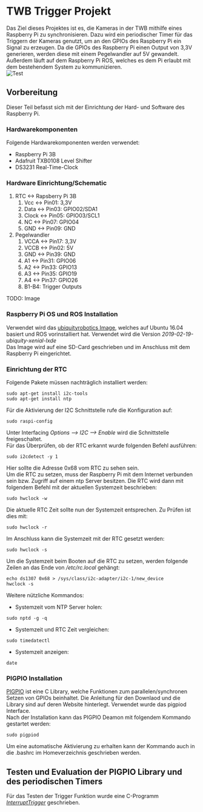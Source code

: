 # TWB Trigger Projekt

Das Ziel dieses Projektes ist es, die Kameras in der TWB mithilfe eines Raspberry Pi zu synchronisieren. 
Dazu wird ein periodischer Timer für das Triggern der Kameras genutzt, um an den GPIOs des Raspberry Pi ein Signal zu erzeugen.
Da die GPIOs des Raspberry Pi einen Output von 3,3V generieren, werden diese mit einem Pegelwandler auf 5V gewandelt.
Außerdem läuft auf dem Raspberry Pi ROS, welches es dem Pi erlaubt mit dem bestehendem System zu kommunizieren.<br />
![Test](https://github.com/kevinp1993/TWB_Trigger/blob/master/Images/TWB_Trigger_Projekt.png)

## Vorbereitung
Dieser Teil befasst sich mit der Einrichtung der Hard- und Software des Raspberry Pi.

### Hardwarekomponenten
Folgende Hardwarekomponenten werden verwendet:
* Raspberry Pi 3B
* Adafruit TXB0108 Level Shifter
* DS3231 Real-Time-Clock

### Hardware Einrichtung/Schematic
1. RTC <-> Rapsberry Pi 3B
     1. Vcc <-> Pin01: 3,3V
     2. Data <-> Pin03: GPIO02/SDA1
     3. Clock <-> Pin05: GPIO03/SCL1
     4. NC <-> Pin07: GPIO04
     5. GND <-> Pin09: GND
2. Pegelwandler
     1. VCCA <-> Pin17: 3,3V
     2. VCCB <-> Pin02: 5V
     3. GND <-> Pin39: GND
     4. A1 <-> Pin31: GPIO06
     5. A2 <-> Pin33: GPIO13
     6. A3 <-> Pin35: GPIO19
     7. A4 <-> Pin37: GPIO26
     8. B1-B4: Trigger Outputs
     
TODO: Image

### Raspberry Pi OS und ROS Installation
Verwendet wird das [ubiquityrobotics Image](https://ubiquity-pi-image.sfo2.cdn.digitaloceanspaces.com/2019-02-19-ubiquity-xenial-lxde-raspberry-pi.img.xz),
welches auf Ubuntu 16.04 basiert und ROS vorinstalliert hat. Verwendet wird die Version *2019-02-19-ubiquity-xenial-lxde*<br />
Das Image wird auf eine SD-Card geschrieben und im Anschluss mit dem Raspberry Pi eingerichtet.

### Einrichtung der RTC
Folgende Pakete müssen nachträglich installiert werden:
```
sudo apt-get install i2c-tools
sudo apt-get install ntp
```
Für die Aktivierung der I2C Schnittstelle rufe die Konfiguration auf:
```
sudo raspi-config
```
Unter Interfacing *Options --> I2C --> Enable* wird die Schnittstelle freigeschaltet.<br />
Für das Überprüfen, ob der RTC erkannt wurde folgenden Befehl ausführen:
```
sudo i2cdetect -y 1
```
Hier sollte die Adresse 0x68 vom RTC zu sehen sein.<br />
Um die RTC zu setzen, muss der Raspberry Pi mit dem Internet verbunden sein bzw. Zugriff auf einem ntp Server besitzen.
Die RTC wird dann mit folgendem Befehl mit der aktuellen Systemzeit beschrieben:
```
sudo hwclock -w
```
Die aktuelle RTC Zeit sollte nun der Systemzeit entsprechen. Zu Prüfen ist dies mit:
```
sudo hwclock -r
```
Im Anschluss kann die Systemzeit mit der RTC gesetzt werden:
```
sudo hwclock -s
```
Um die Systemzeit beim Booten auf die RTC zu setzen, werden folgende Zeilen an das Ende von */etc/rc.local* gehängt:
```
echo ds1307 0x68 > /sys/class/i2c-adapter/i2c-1/new_device
hwclock -s
```
Weitere nützliche Kommandos:
* Systemzeit vom NTP Server holen:
```
sudo nptd -g -q 
```
* Systemzeit und RTC Zeit vergleichen:
```
sudo timedatectl 
```
* Systemzeit anzeigen:
```
date 
```

### PIGPIO Installation
[PIGPIO](http://abyz.me.uk/rpi/pigpio/pdif2.html) ist eine C Library, welche Funktionen zum parallelen/synchronen 
Setzen von GPIOs beinhaltet. Die Anleitung für den Downlaod und die Library sind auf deren Website hinterlegt.
Verwendet wurde das pigpiod Interface.<br />
Nach der Installation kann das PIGPIO Deamon mit folgendem Kommando gestartet werden:
```
sudo pigpiod
```
Um eine automatische Aktivierung zu erhalten kann der Kommando auch in die .bashrc im Homeverzeichnis geschrieben werden.


## Testen und Evaluation der PIGPIO Library und des periodischen Timers
Für das Testen der Trigger Funktion wurde eine C-Programm [*InterruptTrigger*](https://github.com/kevinp1993/TWB_Trigger/blob/master/InterruptTrigger/InterruptTrigger.c) geschrieben. 

